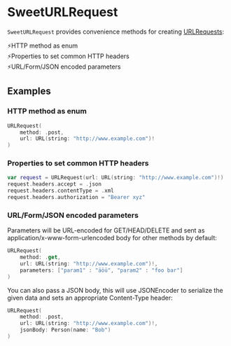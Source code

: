 # SweetURLRequest

`SweetURLRequest` provides convenience methods for creating [URLRequests](https://developer.apple.com/documentation/foundation/urlrequest):

⚡HTTP method as enum  
⚡Properties to set common HTTP headers  
⚡URL/Form/JSON encoded parameters

## Examples

### HTTP method as enum  

```swift
URLRequest(
    method: .post,
    url: URL(string: "http://www.example.com")!
)
```

### Properties to set common HTTP headers

```swift
var request = URLRequest(url: URL(string: "http://www.example.com")!)
request.headers.accept = .json
request.headers.contentType = .xml
request.headers.authorization = "Bearer xyz"
```

### URL/Form/JSON encoded parameters

Parameters will be URL-encoded for GET/HEAD/DELETE and sent as application/x-www-form-urlencoded body for other methods by default:

```swift
URLRequest(
    method: .get,
    url: URL(string: "http://www.example.com")!,
    parameters: ["param1" : "äöü", "param2" : "foo bar"]
)
```

You can also pass a JSON body, this will use JSONEncoder to serialize the given data and sets an appropriate Content-Type header:

```swift
URLRequest(
    method: .post,
    url: URL(string: "http://www.example.com")!,
    jsonBody: Person(name: "Bob")
)
```

